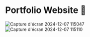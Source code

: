 # Portfolio Website 🤩

![Capture d'écran 2024-12-07 115047](https://github.com/user-attachments/assets/60ff2355-555c-411f-b5df-5d5590b66f9c)
![Capture d'écran 2024-12-07 115110](https://github.com/user-attachments/assets/ff09962f-a743-4056-abb0-295cdd1ec862)


